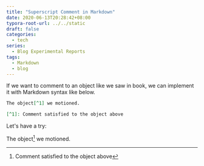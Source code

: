 ```yaml
---
title: "Superscript Comment in Markdown"
date: 2020-06-13T20:28:42+08:00
typora-root-url: ../../static
draft: false
categories:
  - tech
series:
  - Blog Experimental Reports
tags:
  - Markdown
  - blog
---
```


If we want to comment to an object like we saw in book, we can implement it with Markdown syntax like below.

```markdown
The object[^1] we motioned.

[^1]: Comment satisfied to the object above
```

Let's have a try:

The object[^1] we motioned.

[^1]: Comment satisfied to the object above